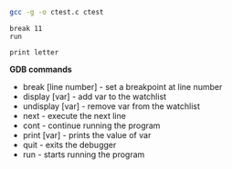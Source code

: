 ```bash
gcc -g -o ctest.c ctest
```

```gdb
break 11
run

print letter
```

**GDB commands**
- break [line number] - set a breakpoint at line number
- display [var] - add var to the watchlist
- undisplay [var] - remove var from the watchlist
- next - execute the next line
- cont - continue running the program
- print [var] - prints the value of var
- quit - exits the debugger
- run - starts running the program